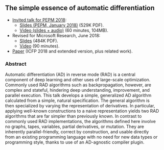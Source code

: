 ## The simple essence of automatic differentiation

*   [Invited talk for PEPM 2018](https://popl18.sigplan.org/track/PEPM-2018#Invited-Talks):
    *   [Slides (PEPM, January 2018)](http://conal.net/talks/essence-of-automatic-differentiation-2018-01.pdf) (529K PDF).
    *   [Video (slides + audio)](https://youtu.be/Shl3MtWGu18) (60 minutes, 104MB).
*   Revised for Microsoft Research, June 2018:
    *   [Slides](http://conal.net/talks/essence-of-automatic-differentiation-2018-06.pdf) (484K PDF).
    *   [Video](https://www.microsoft.com/en-us/research/video/the-simple-essence-of-automatic-differentiation/) (90 minutes).
*   [Paper](http://conal.net/papers/essence-of-ad/) (ICFP 2018 and extended version, plus related work).

### Abstract

Automatic differentiation (AD) in reverse mode (RAD) is a central component of deep learning and other uses of large-scale optimization. Commonly used RAD algorithms such as backpropagation, however, are complex and stateful, hindering deep understanding, improvement, and parallel execution. This talk develops a simple, generalized AD algorithm calculated from a simple, natural specification. The general algorithm is then specialized by varying the representation of derivatives. In particular, applying well-known constructions to a naive representation yields two RAD algorithms that are far simpler than previously known. In contrast to commonly used RAD implementations, the algorithms defined here involve no graphs, tapes, variables, partial derivatives, or mutation. They are inherently parallel-friendly, correct by construction, and usable directly from an existing programming language with no need for new data types or programming style, thanks to use of an AD-agnostic compiler plugin.

